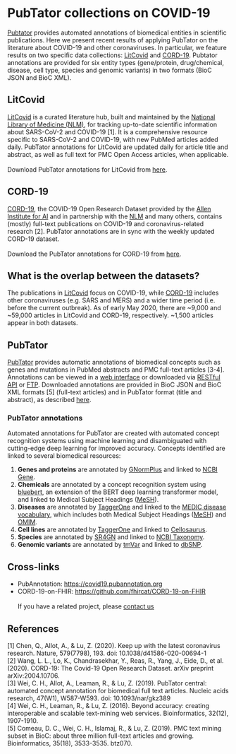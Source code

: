 # PubTator collections on COVID-19
[Pubtator](https://www.ncbi.nlm.nih.gov/research/pubtator/) provides automated annotations of biomedical entities in scientific publications. Here we present recent results of applying PubTator on the literature about COVID-19 and other coronaviruses. In particular, we feature results on two specific data collections: [LitCovid](https://www.ncbi.nlm.nih.gov/research/coronavirus/) and [CORD-19](https://pages.semanticscholar.org/coronavirus-research). Pubtator annotations are provided for six entity types (gene/protein, drug/chemical, disease, cell type, species and genomic variants) in two formats (BioC JSON and BioC XML). 

## LitCovid
[LitCovid](https://www.ncbi.nlm.nih.gov/research/coronavirus/) is a curated literature hub, built and maintained by the [National Library of Medicine (NLM)](https://www.nlm.nih.gov/), for tracking up-to-date scientific information about SARS-CoV-2 and COVID-19 [1]. It is a comprehensive resource specific to SARS-CoV-2 and COVID-19, with new PubMed articles added daily. PubTator annotations for LitCovid are updated daily for article title and abstract, as well as full text for PMC Open Access articles, when applicable. <br/><br/>
Download PubTator annotations for LitCovid from [here](https://ftp.ncbi.nlm.nih.gov/pub/lu/LitCovid/).

## CORD-19
[CORD-19](https://pages.semanticscholar.org/coronavirus-research), the COVID-19 Open Research Dataset provided by the [Allen Institute for AI](https://alleninstitute.org/) and in partnership with the [NLM](https://www.nlm.nih.gov/) and many others, contains (mostly) full-text publications on COVID-19 and coronavirus-related research [2]. PubTator annotations are in sync with the weekly updated CORD-19 dataset.<br/><br/>
Download the PubTator annotations for CORD-19 from [here](https://ftp.ncbi.nlm.nih.gov/pub/lu/CORD19/).

## What is the overlap between the datasets?
The publications in [LitCovid](https://www.ncbi.nlm.nih.gov/research/coronavirus/) focus on COVID-19, while [CORD-19](https://www.semanticscholar.org/cord19/download
) includes other coronaviruses (e.g. SARS and MERS) and a wider time period (i.e. before the current outbreak). 
As of early May 2020, there are ~9,000 and ~59,000 articles in LitCovid and CORD-19, respectively. ~1,500 articles appear in both datasets.

## PubTator
[PubTator](https://www.ncbi.nlm.nih.gov/research/pubtator/) provides automatic annotations of biomedical concepts such as genes and mutations in PubMed abstracts and PMC full-text articles [3-4]. Annotations can be viewed in a [web interface](https://www.ncbi.nlm.nih.gov/research/pubtator/) or downloaded via [RESTful API](https://www.ncbi.nlm.nih.gov/research/pubtator/api.html) or [FTP](https://ftp.ncbi.nlm.nih.gov/pub/lu/PubTatorCentral/). Downloaded annotations are provided in BioC JSON and BioC XML formats [5] (full-text articles) and in PubTator format (title and abstract), as described [here](https://www.ncbi.nlm.nih.gov/research/bionlp/APIs/format/). 

### PubTator annotations
Automated annotations for PubTator are created with automated concept recognition systems using machine learning and disambiguated with cutting-edge deep learning for improved accuracy. Concepts identified are linked to several biomedical resources:
1. __Genes and proteins__ are annotated by [GNormPlus](https://www.ncbi.nlm.nih.gov/bionlp/Tools/gnormplus) and linked to [NCBI Gene](https://www.ncbi.nlm.nih.gov/gene).
1. __Chemicals__ are annotated by a concept recognition system using [bluebert](https://github.com/ncbi-nlp/bluebert), an extension of the BERT deep learning transformer model, and linked to Medical Subject Headings ([MeSH](https://meshb.nlm.nih.gov/search)).
1. __Diseases__ are annotated by [TaggerOne](https://www.ncbi.nlm.nih.gov/bionlp/Tools/taggerone) and linked to the [MEDIC disease vocabulary](http://ctdbase.org/downloads/#alldiseases), which includes both Medical Subject Headings ([MeSH](https://meshb.nlm.nih.gov/search)) and [OMIM](https://www.omim.org/).
1. __Cell lines__ are annotated by [TaggerOne](https://www.ncbi.nlm.nih.gov/bionlp/Tools/taggerone) and linked to [Cellosaurus](https://web.expasy.org/cellosaurus/).
1. __Species__ are annotated by [SR4GN](https://www.ncbi.nlm.nih.gov/bionlp/Tools/sr4gn) and linked to [NCBI Taxonomy](https://www.ncbi.nlm.nih.gov/taxonomy).
1. __Genomic variants__ are annotated by [tmVar](https://www.ncbi.nlm.nih.gov/bionlp/Tools/tmvar) and linked to [dbSNP](https://www.ncbi.nlm.nih.gov/snp/).

## Cross-links
+ PubAnnotation: https://covid19.pubannotation.org
+ CORD-19-on-FHIR: https://github.com/fhircat/CORD-19-on-FHIR<br/><br/>
If you have a related project, please [contact us](https://www.ncbi.nlm.nih.gov/research/bionlp/)

## References
[1] Chen, Q., Allot, A., & Lu, Z. (2020). Keep up with the latest coronavirus research. Nature, 579(7798), 193. doi: 10.1038/d41586-020-00694-1<br/>
[2] Wang, L. L., Lo, K., Chandrasekhar, Y., Reas, R., Yang, J., Eide, D., et al. (2020). CORD-19: The Covid-19 Open Research Dataset. arXiv preprint arXiv:2004.10706.<br/>
[3] Wei, C. H., Allot, A., Leaman, R., & Lu, Z. (2019). PubTator central: automated concept annotation for biomedical full text articles. Nucleic acids research, 47(W1), W587-W593. doi: 10.1093/nar/gkz389<br/>
[4] Wei, C. H., Leaman, R., & Lu, Z. (2016). Beyond accuracy: creating interoperable and scalable text-mining web services. Bioinformatics, 32(12), 1907-1910.<br/>
[5] Comeau, D. C., Wei, C. H., Islamaj, R., & Lu, Z. (2019). PMC text mining subset in BioC: about three million full-text articles and growing. Bioinformatics, 35(18), 3533-3535. btz070.<br/>

